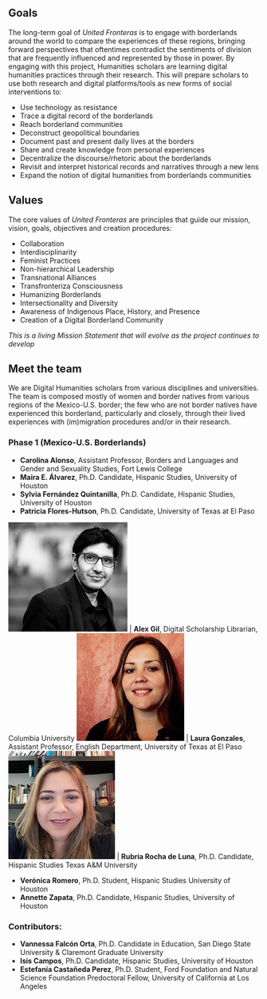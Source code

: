 ## Goals

The long-term goal of *United Fronteras* is to engage with borderlands around the world to compare the experiences of these regions, bringing forward perspectives that oftentimes contradict the sentiments of division that are frequently influenced and represented by those in power. By engaging with this project, Humanities scholars are learning digital humanities practices through their research. This will prepare scholars to use both research and digital platforms/tools as new forms of social interventions to:

- Use technology as resistance
- Trace a digital record of the borderlands
- Reach borderland communities
- Deconstruct geopolitical boundaries
- Document past and present daily lives at the borders
- Share and create knowledge from personal experiences
- Decentralize the discourse/rhetoric about the borderlands
- Revisit and interpret historical records and narratives through a new lens
- Expand the notion of digital humanities from borderlands communities

## Values

The core values of *United Fronteras* are principles that guide our mission, vision, goals, objectives and creation procedures:

- Collaboration
- Interdisciplinarity
- Feminist Practices
- Non-hierarchical Leadership
- Transnational Alliances
- Transfronteriza Consciousness
- Humanizing Borderlands
- Intersectionality and Diversity
- Awareness of Indigenous Place, History, and Presence
- Creation of a Digital Borderland Community

*This is a living Mission Statement that will evolve as the project continues to develop*

## Meet the team

We are Digital Humanities scholars from various disciplines and universities. The team is composed mostly of women and border natives from various regions of the Mexico-U.S. border; the few who are not border natives have experienced this borderland, particularly and closely, through their lived experiences with (im)migration procedures and/or in their research.

### Phase 1 (Mexico-U.S. Borderlands)

- **Carolina Alonso**, Assistant Professor, Borders and Languages and Gender and Sexuality Studies, Fort Lewis College
- **Maira E. Álvarez**, Ph.D. Candidate, Hispanic Studies, University of Houston
- **Sylvia Fernández Quintanilla**, Ph.D. Candidate, Hispanic Studies, University of Houston
- **Patricia Flores-Hutson**, Ph.D. Candidate, University of Texas at El Paso

![Alex Gil](/images/alexpic.jpg "Alex Gil") | **Alex Gil**, Digital Scholarship Librarian, Columbia University
![Laura Gonzalez](/images/laurapic.jpg "Laura Gonzalez") | **Laura Gonzales**, Assistant Professor, English Department, University of Texas at El Paso
![Rubria Rocha](/images/rubriapic.jpg "Rubria Rocha") | **Rubria Rocha de Luna**, Ph.D. Candidate, Hispanic Studies Texas A&M University

- **Verónica Romero**, Ph.D. Student, Hispanic Studies University of Houston
- **Annette Zapata**, Ph.D. Candidate, Hispanic Studies, University of Houston

### Contributors:

- **Vannessa Falcón Orta**, Ph.D. Candidate in Education, San Diego State University & Claremont Graduate University
- **Isis Campos**, Ph.D. Candidate, Hispanic Studies, University of Houston
- **Estefanía Castañeda Perez**, Ph.D. Student, Ford Foundation and Natural Science Foundation Predoctoral Fellow, University of California at Los Angeles
